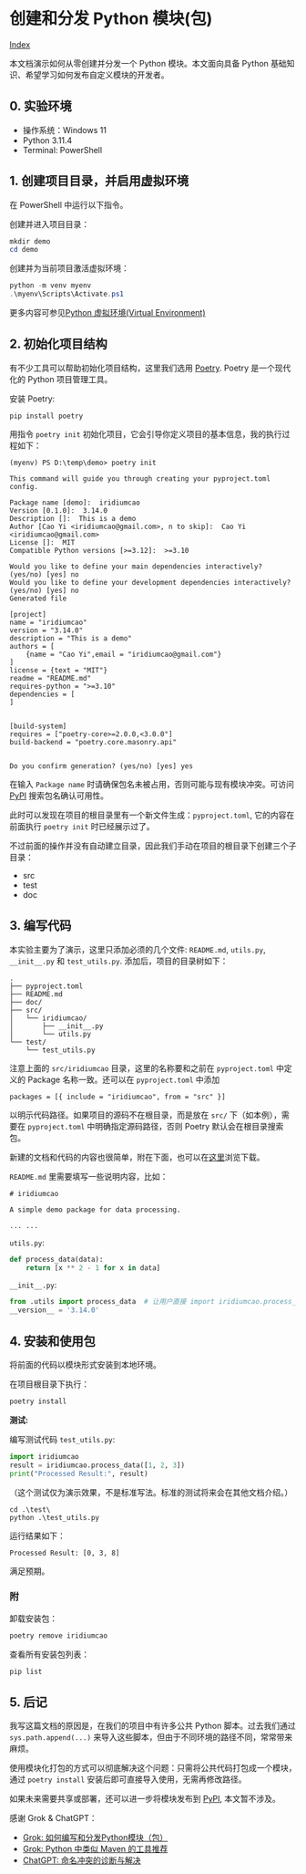 # 创建和分发 Python 模块(包)

[Index](../index.md)

本文档演示如何从零创建并分发一个 Python 模块。本文面向具备 Python 基础知识、希望学习如何发布自定义模块的开发者。

## 0. 实验环境

- 操作系统：Windows 11
- Python 3.11.4
- Terminal: PowerShell

## 1. 创建项目目录，并启用虚拟环境

在 PowerShell 中运行以下指令。

创建并进入项目目录：

```powershell
mkdir demo
cd demo
```

创建并为当前项目激活虚拟环境：

```powershell
python -m venv myenv
.\myenv\Scripts\Activate.ps1
```

更多内容可参见[Python 虚拟环境(Virtual Environment)](../venv.md)

## 2. 初始化项目结构

有不少工具可以帮助初始化项目结构，这里我们选用 [Poetry](https://python-poetry.org/). Poetry 是一个现代化的 Python 项目管理工具。

安装 Poetry:

```plaintext
pip install poetry
```

用指令 `poetry init` 初始化项目，它会引导你定义项目的基本信息，我的执行过程如下：

```plaintext
(myenv) PS D:\temp\demo> poetry init

This command will guide you through creating your pyproject.toml config.

Package name [demo]:  iridiumcao
Version [0.1.0]:  3.14.0
Description []:  This is a demo
Author [Cao Yi <iridiumcao@gmail.com>, n to skip]:  Cao Yi <iridiumcao@gmail.com>
License []:  MIT
Compatible Python versions [>=3.12]:  >=3.10

Would you like to define your main dependencies interactively? (yes/no) [yes] no
Would you like to define your development dependencies interactively? (yes/no) [yes] no
Generated file

[project]
name = "iridiumcao"
version = "3.14.0"
description = "This is a demo"
authors = [
    {name = "Cao Yi",email = "iridiumcao@gmail.com"}
]
license = {text = "MIT"}
readme = "README.md"
requires-python = ">=3.10"
dependencies = [
]


[build-system]
requires = ["poetry-core>=2.0.0,<3.0.0"]
build-backend = "poetry.core.masonry.api"


Do you confirm generation? (yes/no) [yes] yes
```

在输入 `Package name` 时请确保包名未被占用，否则可能与现有模块冲突。可访问 [PyPI](https://pypi.org/) 搜索包名确认可用性。

此时可以发现在项目的根目录里有一个新文件生成：`pyproject.toml`, 它的内容在前面执行 `poetry init` 时已经展示过了。

不过前面的操作并没有自动建立目录，因此我们手动在项目的根目录下创建三个子目录：

- src
- test
- doc

## 3. 编写代码

本实验主要为了演示，这里只添加必须的几个文件: `README.md`, `utils.py`, `__init__.py` 和 `test_utils.py`. 添加后，项目的目录树如下：

```plaintext
.
├── pyproject.toml
├── README.md
├── doc/
├── src/
│   └── iridiumcao/
│       ├── __init__.py
│       └── utils.py
└── test/
    └── test_utils.py
```

注意上面的 `src/iridiumcao` 目录，这里的名称要和之前在 `pyproject.toml` 中定义的 Package 名称一致。还可以在 `pyproject.toml` 中添加

```plaintext
packages = [{ include = "iridiumcao", from = "src" }]
```

以明示代码路径。如果项目的源码不在根目录，而是放在 `src/` 下（如本例），需要在 `pyproject.toml` 中明确指定源码路径，否则 Poetry 默认会在根目录搜索包。

新建的文档和代码的内容也很简单，附在下面，也可以在[这里](https://github.com/iridiumcao/iridiumcao.github.io/tree/master/python/package/code/demo)浏览下载。

`README.md` 里需要填写一些说明内容，比如：

```plaintext
# iridiumcao

A simple demo package for data processing.

... ...
```

`utils.py`:

```python
def process_data(data):
    return [x ** 2 - 1 for x in data]
```

`__init__.py`:

```python
from .utils import process_data  # 让用户直接 import iridiumcao.process_data
__version__ = '3.14.0'
```

## 4. 安装和使用包

将前面的代码以模块形式安装到本地环境。

在项目根目录下执行：

```powershell
poetry install
```

**测试:**

编写测试代码 `test_utils.py`:

```python
import iridiumcao
result = iridiumcao.process_data([1, 2, 3]) 
print("Processed Result:", result)
```

（这个测试仅为演示效果，不是标准写法。标准的测试将来会在其他文档介绍。）

```plaintext
cd .\test\
python .\test_utils.py
```

运行结果如下：

```plaintext
Processed Result: [0, 3, 8]
```

满足预期。

### 附

卸载安装包：

```powershell
poetry remove iridiumcao
```

查看所有安装包列表：

```powershell
pip list
```

## 5. 后记

我写这篇文档的原因是，在我们的项目中有许多公共 Python 脚本。过去我们通过 `sys.path.append(...)` 来导入这些脚本，但由于不同环境的路径不同，常常带来麻烦。

使用模块化打包的方式可以彻底解决这个问题：只需将公共代码打包成一个模块，通过 `poetry install` 安装后即可直接导入使用，无需再修改路径。

如果未来需要共享或部署，还可以进一步将模块发布到 [PyPI](https://pypi.org/), 本文暂不涉及。

感谢 Grok & ChatGPT：

- [Grok: 如何编写和分发Python模块（包）](https://x.com/i/grok?conversation=1983059022765789550)
- [Grok: Python 中类似 Maven 的工具推荐](https://x.com/i/grok/share/NIpKWFj749a3lrXjrg6RJiQ00)
- [ChatGPT: 命名冲突的诊断与解决](https://chatgpt.com/s/t_6901d3a4cc108191af4053fdc79c1c32)

<script src="https://utteranc.es/client.js"
        repo="iridiumcao/iridiumcao.github.io"
        issue-term="pathname"
        theme="github-light"
        crossorigin="anonymous"
        async>
</script>